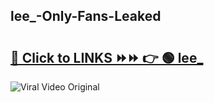 
 ## lee_-Only-Fans-Leaked

# <h2><a href="https://clipsfans.com/lee_&ref=git">🔗 Click to LINKS ⏩⏩ 👉 🟢 lee_ </a></h2>

<a href="https://clipsfans.com/lee_&ref=git" rel="nofollow" data-target="animated-image.originalLink"><img src="https://i.ibb.co.com/xMMVF88/686577567.gif" alt="Viral Video Original" style="max-width: 100%; display: inline-block;" data-target="animated-image.originalImage"></a>
